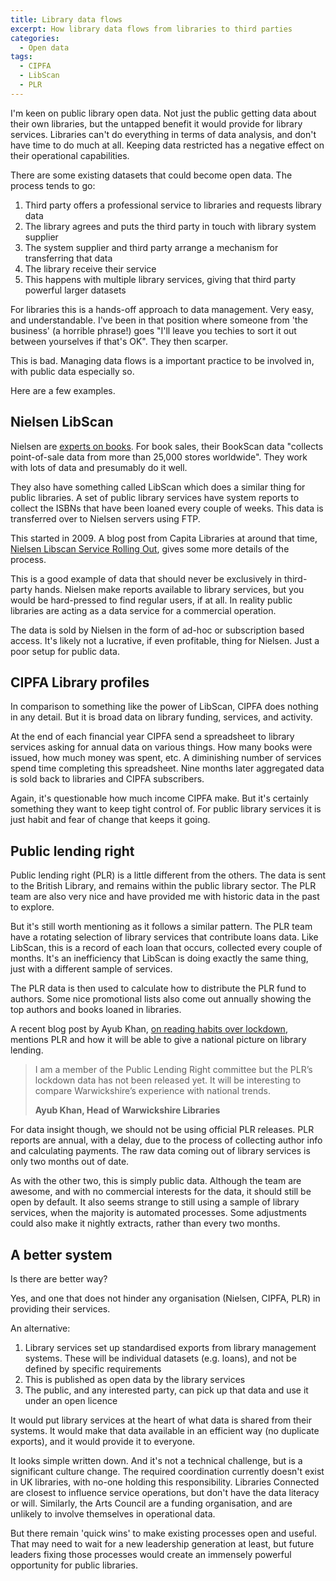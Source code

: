 ```yaml
---
title: Library data flows
excerpt: How library data flows from libraries to third parties
categories:
  - Open data
tags:
  - CIPFA
  - LibScan
  - PLR
---
```


I'm keen on public library open data. Not just the public getting data about their own libraries, but the untapped benefit it would provide for library services. Libraries can't do everything in terms of data analysis, and don't have time to do much at all. Keeping data restricted has a negative effect on their operational capabilities.

There are some existing datasets that could become open data. The process tends to go:

1. Third party offers a professional service to libraries and requests library data
2. The library agrees and puts the third party in touch with library system supplier
3. The system supplier and third party arrange a mechanism for transferring that data
4. The library receive their service
5. This happens with multiple library services, giving that third party powerful larger datasets

For libraries this is a hands-off approach to data management. Very easy, and understandable. I've been in that position where someone from 'the business' (a horrible phrase!) goes "I'll leave you techies to sort it out between yourselves if that's OK". They then scarper.

This is bad. Managing data flows is a important practice to be involved in, with public data especially so.

Here are a few examples.

## Nielsen LibScan

Nielsen are [experts on books](https://nielsenbook.co.uk/). For book sales, their BookScan data "collects point-of-sale data from more than 25,000 stores worldwide". They work with lots of data and presumably do it well.

They also have something called LibScan which does a similar thing for public libraries. A set of public library services have system reports to collect the ISBNs that have been loaned every couple of weeks. This data is transferred over to Nielsen servers using FTP.

This started in 2009. A blog post from Capita Libraries at around that time, [Nielsen Libscan Service Rolling Out](https://blogs.capita-libraries.co.uk/decisions/2009/06/01/nielsen-libscan-service-rolling-out/), gives some more details of the process.

This is a good example of data that should never be exclusively in third-party hands. Nielsen make reports available to library services, but you would be hard-pressed to find regular users, if at all. In reality public libraries are acting as a data service for a commercial operation.

The data is sold by Nielsen in the form of ad-hoc or subscription based access. It's likely not a lucrative, if even profitable, thing for Nielsen. Just a poor setup for public data.

## CIPFA Library profiles

In comparison to something like the power of LibScan, CIPFA does nothing in any detail. But it is broad data on library funding, services, and activity.

At the end of each financial year CIPFA send a spreadsheet to library services asking for annual data on various things. How many books were issued, how much money was spent, etc. A diminishing number of services spend time completing this spreadsheet. Nine months later aggregated data is sold back to libraries and CIPFA subscribers.

Again, it's questionable how much income CIPFA make. But it's certainly something they want to keep tight control of. For public library services it is just habit and fear of change that keeps it going.

## Public lending right

Public lending right (PLR) is a little different from the others. The data is sent to the British Library, and remains within the public library sector. The PLR team are also very nice and have provided me with historic data in the past to explore.

But it's still worth mentioning as it follows a similar pattern. The PLR team have a rotating selection of library services that contribute loans data. Like LibScan, this is a record of each loan that occurs, collected every couple of months. It's an inefficiency that LibScan is doing exactly the same thing, just with a different sample of services.

The PLR data is then used to calculate how to distribute the PLR fund to authors. Some nice promotional lists also come out annually showing the top authors and books loaned in libraries.

A recent blog post by Ayub Khan, [on reading habits over lockdown](https://www.thebookseller.com/blogs/lockdown-reading-lowdown-1250190), mentions PLR and how it will be able to give a national picture on library lending.

> I am a member of the Public Lending Right committee but the PLR’s lockdown data has not been released yet. It will be interesting to compare Warwickshire’s experience with national trends.
>
> **Ayub Khan, Head of Warwickshire Libraries**

For data insight though, we should not be using official PLR releases. PLR reports are annual, with a delay, due to the process of collecting author info and calculating payments. The raw data coming out of library services is only two months out of date.

As with the other two, this is simply public data. Although the team are awesome, and with no commercial interests for the data, it should still be open by default. It also seems strange to still using a sample of library services, when the majority is automated processes. Some adjustments could also make it nightly extracts, rather than every two months.

## A better system

Is there are better way?

Yes, and one that does not hinder any organisation (Nielsen, CIPFA, PLR) in providing their services.

An alternative:

1. Library services set up standardised exports from library management systems. These will be individual datasets (e.g. loans), and not be defined by specific requirements
2. This is published as open data by the library services 
3. The public, and any interested party, can pick up that data and use it under an open licence

It would put library services at the heart of what data is shared from their systems. It would make that data available in an efficient way (no duplicate exports), and it would provide it to everyone.

It looks simple written down. And it's not a technical challenge, but is a significant culture change. The required coordination currently doesn't exist in UK libraries, with no-one holding this responsibility. Libraries Connected are closest to influence service operations, but don't have the data literacy or will. Similarly, the Arts Council are a funding organisation, and are unlikely to involve themselves in operational data.

But there remain 'quick wins' to make existing processes open and useful. That may need to wait for a new leadership generation at least, but future leaders fixing those processes would create an immensely powerful opportunity for public libraries.
